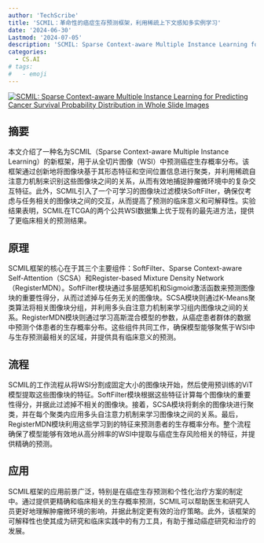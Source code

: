 ```yaml
---
author: 'TechScribe'
title: 'SCMIL：革命性的癌症生存预测框架，利用稀疏上下文感知多实例学习'
date: '2024-06-30'
Lastmod: '2024-07-05'
description: 'SCMIL: Sparse Context-aware Multiple Instance Learning for Predicting Cancer Survival Probability Distribution in Whole Slide Images'
categories:
  - CS.AI
# tags:
#   - emoji
---
```


[![SCMIL: Sparse Context-aware Multiple Instance Learning for Predicting Cancer Survival Probability Distribution in Whole Slide Images](https://arxiv-research-1301205113.cos.ap-guangzhou.myqcloud.com/images/2407.00664v1.pdf_0.jpg)](https://arxiv.org/abs/2407.00664v1)

## 摘要

本文介绍了一种名为SCMIL（Sparse Context-aware Multiple Instance Learning）的新框架，用于从全切片图像（WSI）中预测癌症生存概率分布。该框架通过创新地将图像块基于其形态特征和空间位置信息进行聚类，并利用稀疏自注意力机制来识别这些图像块之间的关系，从而有效地捕捉肿瘤微环境中的复杂交互特征。此外，SCMIL引入了一个可学习的图像块过滤模块SoftFilter，确保仅考虑与任务相关的图像块之间的交互，从而提高了预测的临床意义和可解释性。实验结果表明，SCMIL在TCGA的两个公共WSI数据集上优于现有的最先进方法，提供了更临床相关的预测结果。<!--more-->

## 原理

SCMIL框架的核心在于其三个主要组件：SoftFilter、Sparse Context-aware Self-Attention（SCSA）和Register-based Mixture Density Network（RegisterMDN）。SoftFilter模块通过多层感知机和Sigmoid激活函数来预测图像块的重要性得分，从而过滤掉与任务无关的图像块。SCSA模块则通过K-Means聚类算法将相关图像块分组，并利用多头自注意力机制来学习组内图像块之间的关系。RegisterMDN模块则通过学习高斯混合模型的参数，从癌症患者群体的数据中预测个体患者的生存概率分布。这些组件共同工作，确保模型能够聚焦于WSI中与生存预测最相关的区域，并提供具有临床意义的预测。

## 流程

SCMIL的工作流程从将WSI分割成固定大小的图像块开始，然后使用预训练的ViT模型提取这些图像块的特征。SoftFilter模块根据这些特征计算每个图像块的重要性得分，并据此过滤掉不相关的图像块。接着，SCSA模块将剩余的图像块进行聚类，并在每个聚类内应用多头自注意力机制来学习图像块之间的关系。最后，RegisterMDN模块利用这些学习到的特征来预测患者的生存概率分布。整个流程确保了模型能够有效地从高分辨率的WSI中提取与癌症生存风险相关的特征，并提供精确的预测。

## 应用

SCMIL框架的应用前景广泛，特别是在癌症生存预测和个性化治疗方案的制定中。通过提供更精确和临床相关的生存概率预测，SCMIL可以帮助医生和研究人员更好地理解肿瘤微环境的影响，并据此制定更有效的治疗策略。此外，该框架的可解释性也使其成为研究和临床实践中的有力工具，有助于推动癌症研究和治疗的发展。